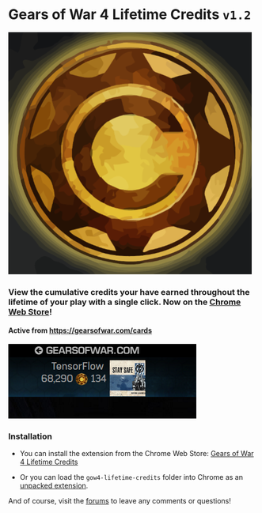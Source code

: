 # Gears of War 4 Lifetime Credits `v1.2`

![logo](https://github.com/TheanosLearning/HordeLifetimeCredits/raw/master/images/credits-svg.png)

### View the cumulative credits your have earned throughout the lifetime of your play with a single click. Now on the [Chrome Web Store](https://chrome.google.com/webstore/detail/gears-of-war-4-lifetime-c/iejabphfigedhandppchiilibpgpglmi)!

#### Active from https://gearsofwar.com/cards

![demo](https://github.com/TheanosLearning/HordeLifetimeCredits/raw/master/images/total-credits.png)

### Installation

* You can install the extension from the Chrome Web Store: [Gears of War 4 Lifetime Credits](https://chrome.google.com/webstore/detail/gow4-lifetime-credits/iejabphfigedhandppchiilibpgpglmi?utm_source=chrome-ntp-icon)

* Or you can load the ```gow4-lifetime-credits``` folder into Chrome as an [unpacked extension](https://www.youtube.com/watch?v=a9sQMWgivDc).

And of course, visit the [forums](https://gearsofwar.com/en-us/forums/e9b54fc61eb74ad783d533ca502b0132/threads/how-many-credits-have-you-earned-chrome-extension/84c12ddb-75fa-478e-9ce0-84095ca7da30/posts) to leave any comments or questions!
